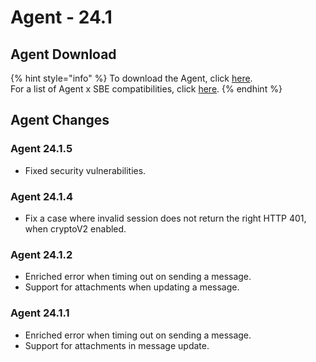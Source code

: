 # Agent - 24.1

## Agent Download

{% hint style="info" %}
To download the Agent, click [here](https://storage.googleapis.com/sym-platform/developers/rest-api/agent-24.1.5.zip).\
For a list of Agent x SBE compatibilities, click [here](../../../agent-guide/sbe-x-agent-compatibility-matrix.md).
{% endhint %}

## Agent Changes

### Agent 24.1.5

* Fixed security vulnerabilities.

### Agent 24.1.4

* Fix a case where invalid session does not return the right HTTP 401, when cryptoV2 enabled.

### Agent 24.1.2

* Enriched error when timing out on sending a message.
* Support for attachments when updating a  message.

### Agent 24.1.1

* Enriched error when timing out on sending a message.
* Support for attachments in message update.
